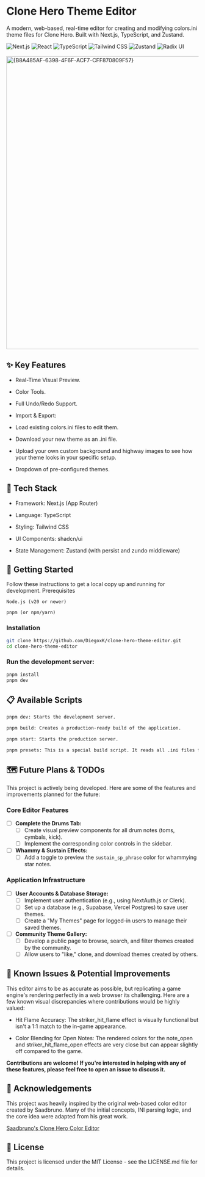 # Clone Hero Theme Editor

A modern, web-based, real-time editor for creating and modifying colors.ini theme files for Clone Hero. Built with Next.js, TypeScript, and Zustand.
    
<div>
  <img src="https://img.shields.io/badge/Next.js-000000?style=for-the-badge&logo=nextdotjs&logoColor=white" alt="Next.js"/>
  <img src="https://img.shields.io/badge/React-20232A?style=for-the-badge&logo=react&logoColor=61DAFB" alt="React"/>
  <img src="https://img.shields.io/badge/TypeScript-3178C6?style=for-the-badge&logo=typescript&logoColor=white" alt="TypeScript"/>
  <img src="https://img.shields.io/badge/Tailwind_CSS-06B6D4?style=for-the-badge&logo=tailwindcss&logoColor=white" alt="Tailwind CSS"/>
  <img src="https://img.shields.io/badge/Zustand-000?style=for-the-badge&logo=zustand&logoColor=white" alt="Zustand"/>
  <img src="https://img.shields.io/badge/Radix_UI-161618?style=for-the-badge&logo=radix-ui&logoColor=white" alt="Radix UI"/>
</div>

<br/>

<img width="1360" height="768" alt="{B8A485AF-6398-4F6F-ACF7-CFF870809F57}" src="https://github.com/user-attachments/assets/b0f101fd-38e4-43c6-827b-455e8eb69d77" />

## ✨ Key Features

- Real-Time Visual Preview.

- Color Tools.

- Full Undo/Redo Support.

- Import & Export:

- Load existing colors.ini files to edit them.

- Download your new theme as an .ini file.

- Upload your own custom background and highway images to see how your theme looks in your specific setup.

- Dropdown of pre-configured themes.

## 🚀 Tech Stack

- Framework: Next.js (App Router)

- Language: TypeScript

- Styling: Tailwind CSS

- UI Components: shadcn/ui

- State Management: Zustand (with persist and zundo middleware)

## 🏁 Getting Started

Follow these instructions to get a local copy up and running for development.
Prerequisites

    Node.js (v20 or newer)

    pnpm (or npm/yarn)

### Installation

```bash
git clone https://github.com/DiegoxK/clone-hero-theme-editor.git
cd clone-hero-theme-editor
```

### Run the development server:

```bash
pnpm install
pnpm dev
```

## 📋 Available Scripts

```bash
pnpm dev: Starts the development server.

pnpm build: Creates a production-ready build of the application.

pnpm start: Starts the production server.

pnpm presets: This is a special build script. It reads all .ini files from src/lib/presets/ini, automatically migrates them to the latest format, and generates a single TypeScript file (src/lib/presets/index.ts) that the application uses for the theme selector dropdown. Run this script whenever you add or change a preset .ini file.
```

## 🗺️ Future Plans & TODOs

This project is actively being developed. Here are some of the features and improvements planned for the future:

### Core Editor Features

- [ ] **Complete the Drums Tab:**
  - [ ] Create visual preview components for all drum notes (toms, cymbals, kick).
  - [ ] Implement the corresponding color controls in the sidebar.
- [ ] **Whammy & Sustain Effects:**
  - [ ] Add a toggle to preview the `sustain_sp_phrase` color for whammying star notes.

### Application Infrastructure

- [ ] **User Accounts & Database Storage:**
  - [ ] Implement user authentication (e.g., using NextAuth.js or Clerk).
  - [ ] Set up a database (e.g., Supabase, Vercel Postgres) to save user themes.
  - [ ] Create a "My Themes" page for logged-in users to manage their saved themes.
- [ ] **Community Theme Gallery:**
  - [ ] Develop a public page to browse, search, and filter themes created by the community.
  - [ ] Allow users to "like," clone, and download themes created by others.

## 🐞 Known Issues & Potential Improvements

This editor aims to be as accurate as possible, but replicating a game engine's rendering perfectly in a web browser its challenging. Here are a few known visual discrepancies where contributions would be highly valued:

- Hit Flame Accuracy: The striker_hit_flame effect is visually functional but isn't a 1:1 match to the in-game appearance.

- Color Blending for Open Notes: The rendered colors for the note_open and striker_hit_flame_open effects are very close but can appear slightly off compared to the game.

**Contributions are welcome! If you're interested in helping with any of these features, please feel free to open an issue to discuss it.**

## 🙏 Acknowledgements

This project was heavily inspired by the original web-based color editor created by Saadbruno. Many of the initial concepts, INI parsing logic, and the core idea were adapted from his great work.

[Saadbruno's Clone Hero Color Editor](https://github.com/saadbruno/clone-hero-color-editor)

## 📄 License

This project is licensed under the MIT License - see the LICENSE.md file for details.



